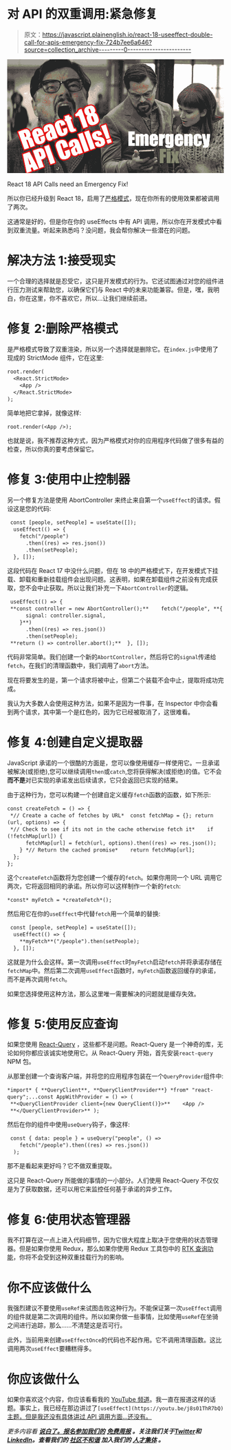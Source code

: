 # 对 API 的双重调用:紧急修复

> 原文：<https://javascript.plainenglish.io/react-18-useeffect-double-call-for-apis-emergency-fix-724b7ee6a646?source=collection_archive---------0----------------------->

![](img/49a044d255995d5275682e3206bc04be.png)

React 18 API Calls need an Emergency Fix!

所以你已经升级到 React 18，启用了[严格模式](https://reactjs.org/docs/strict-mode.html)，现在你所有的使用效果都被调用了两次。

这通常是好的，但是你在你的 useEffects 中有 API 调用，所以你在开发模式中看到双重流量。听起来熟悉吗？没问题，我会帮你解决一些潜在的问题。

# 解决方法 1:接受现实

一个合理的选择就是忍受它，这只是开发模式的行为。它还试图通过对您的组件进行压力测试来帮助您，以确保它们与 React 中的未来功能兼容。但是，嘿，我明白，你在这里，你不喜欢它，所以…让我们继续前进。

# 修复 2:删除严格模式

是严格模式导致了双重渲染，所以另一个选择就是删除它。在`index.js`中使用了现成的 StrictMode 组件，它在这里:

```
root.render(
  <React.StrictMode>
    <App />
  </React.StrictMode>
);
```

简单地把它拿掉，就像这样:

```
root.render(<App />);
```

也就是说，我不推荐这种方式，因为严格模式对你的应用程序代码做了很多有益的检查，所以你真的要考虑保留它。

# 修复 3:使用中止控制器

另一个修复方法是使用 AbortController 来终止来自第一个`useEffect`的请求。假设这是您的代码:

```
 const [people, setPeople] = useState([]);
  useEffect(() => {
    fetch("/people")
      .then((res) => res.json())
      .then(setPeople);
  }, []);
```

这段代码在 React 17 中没什么问题，但在 18 中的严格模式下，在开发模式下挂载、卸载和重新挂载组件会出现问题。这表明，如果在卸载组件之前没有完成获取，您不会中止获取。所以让我们补充一下`AbortController`的逻辑。

```
 useEffect(() => {
 **const controller = new AbortController();**    fetch("/people", **{
      signal: controller.signal,
    }**)
      .then((res) => res.json())
      .then(setPeople);
 **return () => controller.abort();**  }, []);
```

代码非常简单。我们创建一个新的`AbortController`，然后将它的`signal`传递给`fetch`，在我们的清理函数中，我们调用了`abort`方法。

现在将要发生的是，第一个请求将被中止，但第二个装载不会中止，提取将成功完成。

我认为大多数人会使用这种方法，如果不是因为一件事，在 Inspector 中你会看到两个请求，其中第一个是红色的，因为它已经被取消了，这很难看。

# 修复 4:创建自定义提取器

JavaScript 承诺的一个很酷的方面是，您可以像使用缓存一样使用它。一旦承诺被解决(或拒绝),您可以继续调用`then`或`catch`,您将获得解决(或拒绝)的值。它不会**而不是**对已实现的承诺发出后续请求，它只会返回已实现的结果。

由于这种行为，您可以构建一个创建自定义缓存`fetch`函数的函数，如下所示:

```
const createFetch = () => {
 *// Create a cache of fetches by URL*  const fetchMap = {}; return (url, options) => {
 *// Check to see if its not in the cache otherwise fetch it*    if (!fetchMap[url]) {
      fetchMap[url] = fetch(url, options).then((res) => res.json());
    } *// Return the cached promise*    return fetchMap[url];
  };
};
```

这个`createFetch`函数将为您创建一个缓存的`fetch`。如果你用同一个 URL 调用它两次，它将返回相同的承诺。所以你可以这样制作一个新的`fetch`:

```
*const* myFetch = *createFetch*();
```

然后用它在你的`useEffect`中代替`fetch`用一个简单的替换:

```
 const [people, setPeople] = useState([]);
  useEffect(() => {
    **myFetch**("/people").then(setPeople);
  }, []);
```

这就是为什么会这样。第一次调用`useEffect`时`myFetch`启动`fetch`并将承诺存储在`fetchMap`中。然后第二次调用`useEffect`函数时，`myFetch`函数返回缓存的承诺，而不是再次调用`fetch`。

如果您选择使用这种方法，那么这里唯一需要解决的问题就是缓存失效。

# 修复 5:使用反应查询

如果您使用 [React-Query](https://react-query.tanstack.com/) ，这些都不是问题。React-Query 是一个神奇的库，无论如何你都应该诚实地使用它。从 React-Query 开始，首先安装`react-query` NPM 包。

从那里创建一个查询客户端，并将您的应用程序包装在一个`QueryProvider`组件中:

```
*import* { **QueryClient**, **QueryClientProvider**} *from* "react-query";...const AppWithProvider = () => (
 **<QueryClientProvider client={new QueryClient()}>**    <App />
 **</QueryClientProvider>** );
```

然后在你的组件中使用`useQuery`钩子，像这样:

```
 const { data: people } = useQuery("people", () =>
    fetch("/people").then((res) => res.json())
  );
```

那不是看起来更好吗？它不做双重提取。

这只是 React-Query 所能做的事情的一小部分。人们使用 React-Query 不仅仅是为了获取数据，还可以用它来监控任何基于承诺的异步工作。

# 修复 6:使用状态管理器

我不打算在这一点上进入代码细节，因为它很大程度上取决于您使用的状态管理器。但是如果你使用 Redux，那么如果你使用 Redux 工具包中的 [RTK 查询功能](https://redux-toolkit.js.org/rtk-query/overview)，你将不会受到这种双重挂载行为的影响。

# 你不应该做什么

我强烈建议不要使用`useRef`来试图击败这种行为。不能保证第一次`useEffect`调用的组件就是第二次调用的组件。所以如果你做一些事情，比如使用`useRef`在坐骑之间进行追踪，那么……不清楚这是否可行。

此外，当前用来创建`useEffectOnce`的代码也不起作用。它不调用清理函数。这比调用两次`useEffect`要糟糕得多。

# 你应该做什么

如果你喜欢这个内容，你应该看看我的 [YouTube 频道](https://www.youtube.com/c/JackHerrington)。我一直在报道这样的话题。事实上，我已经在那边讲过了`[useEffect](https://youtu.be/j8s01ThR7bQ)` [主题，但是我还没有具体讲过 API 调用方面…还没有。](https://youtu.be/j8s01ThR7bQ)

*更多内容看* [***说白了。报名参加我们的***](https://plainenglish.io/) **[***免费周报***](http://newsletter.plainenglish.io/) *。关注我们关于*[***Twitter***](https://twitter.com/inPlainEngHQ)*和*[***LinkedIn***](https://www.linkedin.com/company/inplainenglish/)*。查看我们的* [***社区不和谐***](https://discord.gg/GtDtUAvyhW) *加入我们的* [***人才集体***](https://inplainenglish.pallet.com/talent/welcome) *。***